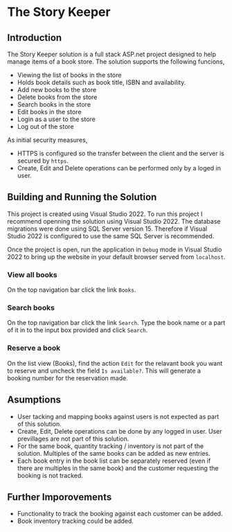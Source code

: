# The Story Keeper

## Introduction

The Story Keeper solution is a full stack ASP.net project designed to help manage items of a book store. The solution supports the following funcions,

* Viewing the list of books in the store
* Holds book details such as book title, ISBN and availability.
* Add new books to the store
* Delete books from the store
* Search books in the store
* Edit books in the store
* Login as a user to the store
* Log out of the store

As initial security measures,

* HTTPS is configured so the transfer between the client and the server is secured by `https`.
* Create, Edit and Delete operations can be performed only by a loged in user.

## Building and Running the Solution

This project is created using Visual Studio 2022. To run this project I recommend openning the solution using Visual Studio 2022. The database migrations were done using SQL Server version 15. Therefore if Visual Studio 2022 is configured to use the same SQL Server is recommended.

Once the project is open, run the application in `Debug` mode in Visual Studio 2022 to bring up the website in your default browser served from `localhost`.

### View all books

On the top navigation bar click the link `Books`.

### Search books

On the top navigation bar click the link `Search`. Type the book name or a part of it in to the input box provided and click `Search`.

### Reserve a book

On the list view (Books), find the action `Edit` for the relavant book you want to reserve and uncheck the field `Is available?`. This will generate a booking number for the reservation made.

## Asumptions

* User tacking and mapping books against users is not expected as part of this solution.
* Create, Edit, Delete operations can be done by any logged in user. User previllages are not part of this solution.
* For the same book, quantity tracking / inventory is not part of the solution. Multiples of the same books can be added as new entries.
* Each book entry in the book list can be separately reserved (even if there are multiples in the same book) and the customer requesting the booking is not tracked.

## Further Imporovements

* Functionality to track the booking against each customer can be added.
* Book inventory tracking could be added.
